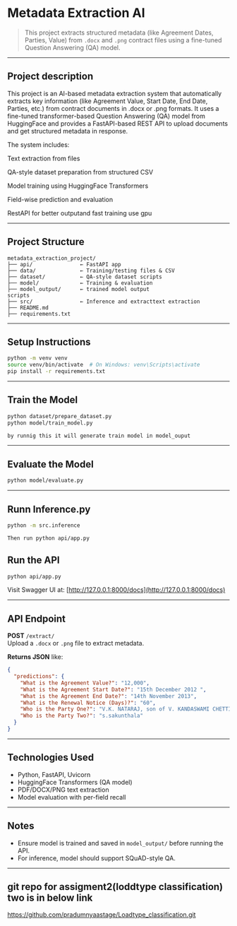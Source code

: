 #  Metadata Extraction AI

> This project extracts structured metadata (like Agreement Dates, Parties, Value) from `.docx` and `.png` contract files using a fine-tuned Question Answering (QA) model.

---
## Project description 
This project is an AI-based metadata extraction system that automatically extracts key information (like Agreement Value, Start Date, End Date, Parties, etc.) from contract documents in .docx or .png formats. It uses a fine-tuned transformer-based Question Answering (QA) model from HuggingFace and provides a FastAPI-based REST API to upload documents and get structured metadata in response.

The system includes:

Text extraction from files

QA-style dataset preparation from structured CSV

Model training using HuggingFace Transformers

Field-wise prediction and evaluation

RestAPI
for better outputand fast training use gpu 

---
##  Project Structure

```
metadata_extraction_project/
├── api/               ← FastAPI app
├── data/              ← Training/testing files & CSV
├── dataset/           ← QA-style dataset scripts
├── model/             ← Training & evaluation 
├── model_output/      ← trained model output
scripts
├── src/               ← Inference and extracttext extraction
├── README.md
├── requirements.txt
```

---

##  Setup Instructions

```bash
python -m venv venv
source venv/bin/activate  # On Windows: venv\Scripts\activate
pip install -r requirements.txt
```

---

##  Train the Model

```bash
python dataset/prepare_dataset.py
python model/train_model.py

by runnig this it will generate train model in model_ouput

```

---

##  Evaluate the Model

```bash
python model/evaluate.py
```

---

##  Runn Inference.py
```bash
python -m src.inference 

Then run python api/app.py
```

##  Run the API

```bash
python api/app.py
```

Visit Swagger UI at: [http://127.0.0.1:8000/docs](http://127.0.0.1:8000/docs)

---

##  API Endpoint

**POST** `/extract/`  
Upload a `.docx` or `.png` file to extract metadata.

**Returns JSON** like:

```json
{
  "predictions": {
    "What is the Agreement Value?": "12,000",
    "What is the Agreement Start Date?": "15th December 2012 ",
    "What is the Agreement End Date?": "14th November 2013",
    "What is the Renewal Notice (Days)?": "60",
    "Who is the Party One?": "V.K. NATARAJ, son of V. KANDASWAMI CHETTIAR, aged 55 years, residing at Door No - 5/8, TYPE, 4th MAIN ROAD, SIDCO NAGAR, VILLIVAKKAM, CHENNAI-600049",
    "Who is the Party Two?": "s.sakunthala"
  }
}
```

---

##  Technologies Used

- Python, FastAPI, Uvicorn
- HuggingFace Transformers (QA model)
- PDF/DOCX/PNG text extraction
- Model evaluation with per-field recall

---

##  Notes

- Ensure model is trained and saved in `model_output/` before running the API.
- For inference, model should support SQuAD-style QA.

---

## git repo for assigment2(loddtype classification) two is in below link
https://github.com/pradumnyaastage/Loadtype_classification.git
